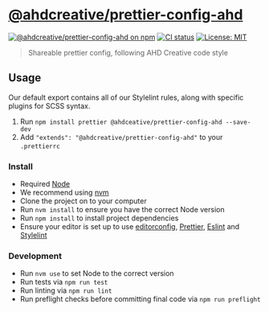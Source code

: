 # [@ahdcreative/prettier-config-ahd](https://www.npmjs.com/package/@ahdcreative/prettier-config-ahd)

[![@ahdcreative/prettier-config-ahd on npm](https://img.shields.io/npm/v/@ahdcreative/prettier-config-ahd.svg)](https://www.npmjs.com/package/@ahdcreative/prettier-config-ahd)
[![CI status](https://github.com/ahdcreative/prettier-config-ahd/workflows/CI/badge.svg)](https://github.com/ahdcreative/prettier-config-ahd/actions?query=workflow%3ACI) [![License: MIT](https://img.shields.io/badge/License-MIT-yellow.svg)](https://opensource.org/licenses/MIT)

> Shareable prettier config, following AHD Creative code style

## Usage

Our default export contains all of our Stylelint rules, along with specific plugins for SCSS syntax.

1. Run `npm install prettier @ahdceative/prettier-config-ahd --save-dev`
2. Add `"extends": "@ahdcreative/prettier-config-ahd"` to your `.prettierrc`

### Install

- Required [Node](https://nodejs.org)
- We recommend using [nvm](https://github.com/creationix/nvm)
- Clone the project on to your computer
- Run `nvm install` to ensure you have the correct Node version
- Run `npm install` to install project dependencies
- Ensure your editor is set up to use [editorconfig](https://editorconfig.org/), [Prettier](https://prettier.io/), [Eslint](https://eslint.org/) and [Stylelint](https://stylelint.io/)

### Development

- Run `nvm use` to set Node to the correct version
- Run tests via `npm run test`
- Run linting via `npm run lint`
- Run preflight checks before committing final code via `npm run preflight`
